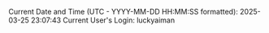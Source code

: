 Current Date and Time (UTC - YYYY-MM-DD HH:MM:SS formatted): 2025-03-25 23:07:43
Current User's Login: luckyaiman
